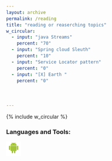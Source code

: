 ```yaml
---
layout: archive
permalink: /reading
title: "reading or reaserching topics"
w_circular:
  - input: "java Streams"
    percent: "70"
  - input: "Spring cloud Sleuth"
    percent: "10"
  - input: "Service Locator pattern"
    percent: "0"
  - input: "[X] Earth "
    percent: "0"



---
```


 
{% include w_circular %}



<h3 align="left">Languages and Tools:</h3>
<p align="left"> <a href="https://developer.android.com" target="_blank" rel="noreferrer"> 
<img src="https://raw.githubusercontent.com/devicons/devicon/master/icons/android/android-original-wordmark.svg" alt="android" width="40" height="40"/> 
</a></p>

<!-- 
{% include feature_row %} -->